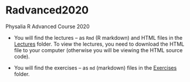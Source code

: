 # Radvanced2020

Physalia R Advanced Course 2020

* You will find the lectures – as `Rmd` (R markdown) and HTML files in the
[Lectures](Lectures/) folder. To view the lectures, you need to download
the HTML file to your computer (otherwise you will be viewing the HTML
source code).

* You will find the exercises – as `md` (markdown) files in the
[Exercises](Exercises/) folder.


